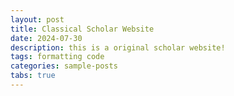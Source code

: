 ```yaml
---
layout: post
title: Classical Scholar Website
date: 2024-07-30
description: this is a original scholar website!
tags: formatting code
categories: sample-posts
tabs: true
---
```

